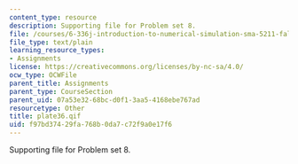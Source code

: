 ```yaml
---
content_type: resource
description: Supporting file for Problem set 8.
file: /courses/6-336j-introduction-to-numerical-simulation-sma-5211-fall-2003/f97bd37429fa768b0da7c72f9a0e17f6_plate36.qif
file_type: text/plain
learning_resource_types:
- Assignments
license: https://creativecommons.org/licenses/by-nc-sa/4.0/
ocw_type: OCWFile
parent_title: Assignments
parent_type: CourseSection
parent_uid: 07a53e32-68bc-d0f1-3aa5-4168ebe767ad
resourcetype: Other
title: plate36.qif
uid: f97bd374-29fa-768b-0da7-c72f9a0e17f6
---
```

Supporting file for Problem set 8.